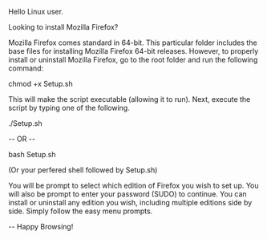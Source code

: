 Hello Linux user.

Looking to install Mozilla Firefox?

Mozilla Firefox comes standard in 64-bit. This particular folder includes the base files for installing Mozilla Firefox 64-bit releases. 
However, to properly install or uninstall Mozilla Firefox, go to the root folder and run the following command:

chmod +x Setup.sh

This will make the script executable (allowing it to run). Next, execute the script by typing one of the following.

   ./Setup.sh

-- OR --

   bash Setup.sh
   
   (Or your perfered shell followed by Setup.sh)

You will be prompt to select which edition of Firefox you wish to set up. You will also be prompt to enter your password (SUDO) to continue.
You can install or uninstall any edition you wish, including multiple editions side by side. Simply follow the easy menu prompts.

  
-- Happy Browsing!
